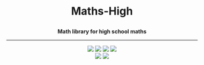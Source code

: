 # <p align="center">**Maths-High**</p>

<h4 align="center" style="margin: 0 auto 0 auto;">Math library for high school maths</h4><hr>

<p align="center">
  <img src="https://img.shields.io/github/last-commit/aneeshshukla/maths-high">
  <img src="https://img.shields.io/github/contributors/aneeshshukla/maths-high">
  <img src="https://img.shields.io/github/issues/aneeshshukla/maths-high?label=issues">
  <img src="https://img.shields.io/github/stars/aneeshshukla/maths-high"> <br>
  <img src="https://img.shields.io/badge/contributions-welcome-brightgreen?logo=github">
  <a href="https://github.com/aneeshshukla/maths-high/blob/main/LICENSE"><img src="https://img.shields.io/badge/License-MIT-blue.svg"></a>
  <!-- img src="https://img.shields.io/website?url=https%3A%2F%2Fhopfpscotch.io&logo=hoppscotch" -->
  <!-- img src="https://img.shields.io/badge/chat-Discord-7289DA?logo=discord&logoColor=white" -->
</p>
